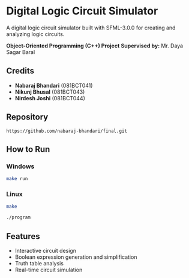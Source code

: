 # Digital Logic Circuit Simulator

A digital logic circuit simulator built with SFML-3.0.0 for creating and analyzing logic circuits.

**Object-Oriented Programming (C++) Project**
**Supervised by:** Mr. Daya Sagar Baral

## Credits

- **Nabaraj Bhandari** (081BCT041)
- **Nikunj Bhusal** (081BCT043)
- **Nirdesh Joshi** (081BCT044)

## Repository

```
https://github.com/nabaraj-bhandari/final.git
```

## How to Run

### Windows

```bash
make run
```

### Linux

```bash
make
```

```bash
./program
```

## Features

- Interactive circuit design
- Boolean expression generation and simplification
- Truth table analysis
- Real-time circuit simulation